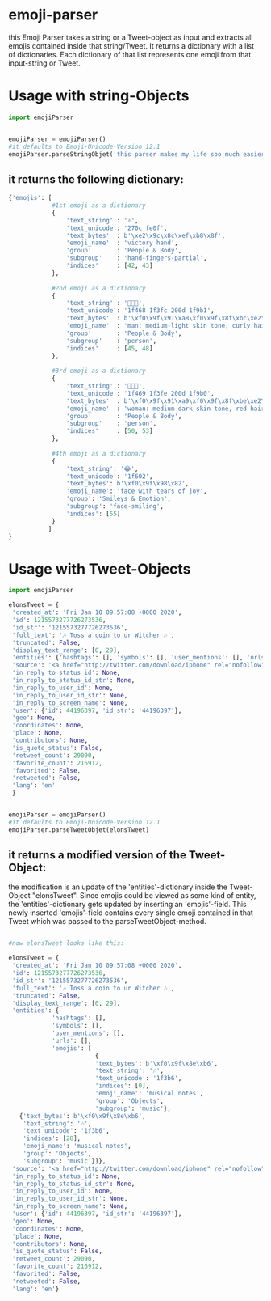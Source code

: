 # emoji-parser
this Emoji Parser takes a string or a Tweet-object as input and extracts all emojis contained inside that string/Tweet. It returns a dictionary with a list of dictionaries. Each dictionary of that list represents one emoji from that input-string or Tweet.

# Usage with string-Objects
```python
import emojiParser


emojiParser = emojiParser()
#it defaults to Emoji-Unicode-Version 12.1
emojiParser.parseStringObjet('this parser makes my life soo much easier ✌️ 👨🏼‍🦱 👩🏾‍🦰 😂')
```

## it returns the following dictionary:
```python
{'emojis': [
            #1st emoji as a dictionary
            {
                'text_string' : '✌️',
                'text_unicode': '270c fe0f',                
                'text_bytes'  : b'\xe2\x9c\x8c\xef\xb8\x8f',
                'emoji_name'  : 'victory hand',
                'group'       : 'People & Body',
                'subgroup'    : 'hand-fingers-partial',
                'indices'     : [42, 43]
            },
             
            #2nd emoji as a dictionary
            {
                'text_string' : '👨🏼‍🦱',
                'text_unicode': '1f468 1f3fc 200d 1f9b1',
                'text_bytes'  : b'\xf0\x9f\x91\xa8\xf0\x9f\x8f\xbc\xe2\x80\x8d\xf0\x9f\xa6\xb1',
                'emoji_name'  : 'man: medium-light skin tone, curly hair',
                'group'       : 'People & Body',
                'subgroup'    : 'person',
                'indices'     : [45, 48]
            },
            
            #3rd emoji as a dictionary
            {
                'text_string' : '👩🏾‍🦰',
                'text_unicode': '1f469 1f3fe 200d 1f9b0',
                'text_bytes'  : b'\xf0\x9f\x91\xa9\xf0\x9f\x8f\xbe\xe2\x80\x8d\xf0\x9f\xa6\xb0',
                'emoji_name'  : 'woman: medium-dark skin tone, red hair',
                'group'       : 'People & Body',
                'subgroup'    : 'person',
                'indices'     : [50, 53]
            },
            
            #4th emoji as a dictionary
            {
                'text_string': '😂',
                'text_unicode': '1f602',
                'text_bytes': b'\xf0\x9f\x98\x82',
                'emoji_name': 'face with tears of joy',
                'group': 'Smileys & Emotion',
                'subgroup': 'face-smiling',
                'indices': [55]
            }
           ]
}
```
# Usage with Tweet-Objects
```python
import emojiParser

elonsTweet = {
 'created_at': 'Fri Jan 10 09:57:08 +0000 2020',
 'id': 1215573277726273536,
 'id_str': '1215573277726273536',
 'full_text': '🎶 Toss a coin to ur Witcher 🎶',
 'truncated': False,
 'display_text_range': [0, 29],
 'entities': {'hashtags': [], 'symbols': [], 'user_mentions': [], 'urls': []},
 'source': '<a href="http://twitter.com/download/iphone" rel="nofollow">Twitter for iPhone</a>',
 'in_reply_to_status_id': None,
 'in_reply_to_status_id_str': None,
 'in_reply_to_user_id': None,
 'in_reply_to_user_id_str': None,
 'in_reply_to_screen_name': None,
 'user': {'id': 44196397, 'id_str': '44196397'},
 'geo': None,
 'coordinates': None,
 'place': None,
 'contributors': None,
 'is_quote_status': False,
 'retweet_count': 29090,
 'favorite_count': 216912,
 'favorited': False,
 'retweeted': False,
 'lang': 'en'
 }


emojiParser = emojiParser() 
#it defaults to Emoji-Unicode-Version 12.1
emojiParser.parseTweetObjet(elonsTweet)
```

## it returns a modified version of the Tweet-Object:
the modification is an update of the 'entities'-dictionary inside the Tweet-Object "elonsTweet". Since emojis could be viewed as some kind of entity, the 'entities'-dictionary gets updated by inserting an 'emojis'-field. This newly inserted 'emojis'-field contains every single emoji contained in that Tweet which was passed to the parseTweetObject-method.
```python

#now elonsTweet looks like this:

elonsTweet = {
 'created_at': 'Fri Jan 10 09:57:08 +0000 2020',
 'id': 1215573277726273536,
 'id_str': '1215573277726273536',
 'full_text': '🎶 Toss a coin to ur Witcher 🎶',
 'truncated': False,
 'display_text_range': [0, 29],
 'entities': {
            'hashtags': [],
            'symbols': [],
            'user_mentions': [],
            'urls': [],
            'emojis': [
                        {
                        'text_bytes': b'\xf0\x9f\x8e\xb6',
                        'text_string': '🎶',
                        'text_unicode': '1f3b6',
                        'indices': [0],
                        'emoji_name': 'musical notes',
                        'group': 'Objects',
                        'subgroup': 'music'},
   {'text_bytes': b'\xf0\x9f\x8e\xb6',
    'text_string': '🎶',
    'text_unicode': '1f3b6',
    'indices': [28],
    'emoji_name': 'musical notes',
    'group': 'Objects',
    'subgroup': 'music'}]},
 'source': '<a href="http://twitter.com/download/iphone" rel="nofollow">Twitter for iPhone</a>',
 'in_reply_to_status_id': None,
 'in_reply_to_status_id_str': None,
 'in_reply_to_user_id': None,
 'in_reply_to_user_id_str': None,
 'in_reply_to_screen_name': None,
 'user': {'id': 44196397, 'id_str': '44196397'},
 'geo': None,
 'coordinates': None,
 'place': None,
 'contributors': None,
 'is_quote_status': False,
 'retweet_count': 29090,
 'favorite_count': 216912,
 'favorited': False,
 'retweeted': False,
 'lang': 'en'}
